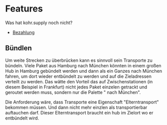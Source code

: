 # Features

Was hat kohr.supply noch nicht?

* [Bezahlung](./reputation)

## Bündlen

Um weite Strecken zu überbrücken kann es sinnvoll sein Transporte zu bündeln. Viele Paket aus Hamburg nach München könnten in einem großen Hub in Hamburg gebündelt werden und dann als ein Ganzes nach München fahren, um dort wieder entbündelt zu werden und auf die Zieladressen verteilt zu werden. Das wätte den Vorteil das auf Zwischenstationen (in diesem Beispiel in Frankfurt) nicht jedes Paket einzelen getrackt und geroutet werden muss, sondern nur die Palette " nach München".

Die Anforderung wäre, dass Transporte eine Eigenschaft "Elterntransport" bekommen müssen. Und dann nicht mehr einzlen als transportierbar auftauchen darf.
Dieser Elterntransport braucht ein hub im Zielort wo er entbündelt wird.  


